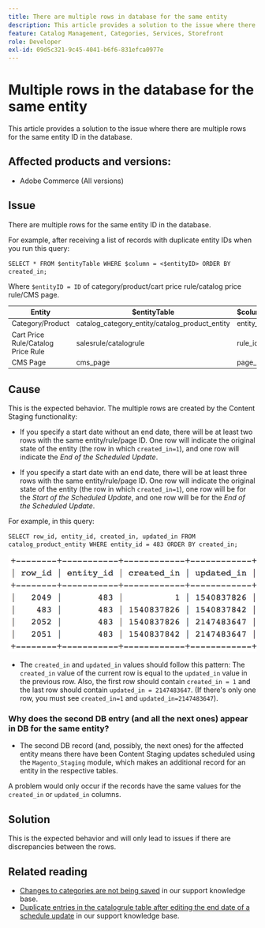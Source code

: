 ```yaml
---
title: There are multiple rows in database for the same entity
description: This article provides a solution to the issue where there are multiple rows for the same entity ID in the database.
feature: Catalog Management, Categories, Services, Storefront
role: Developer
exl-id: 09d5c321-9c45-4041-b6f6-831efca0977e
---
```

# Multiple rows in the database for the same entity

This article provides a solution to the issue where there are multiple rows for the same entity ID in the database.

## Affected products and versions:

* Adobe Commerce (All versions)

## Issue

There are multiple rows for the same entity ID in the database.

For example, after receiving a list of records with duplicate entity IDs when you run this query:

```
SELECT * FROM $entityTable WHERE $column = <$entityID> ORDER BY created_in;
```

Where `$entityID = ID` of category/product/cart price rule/catalog price rule/CMS page.

|     Entity       |      $entityTable                 |      $column     |
|------------------|-----------------------------------|------------------|
| Category/Product | catalog_category_entity/catalog_product_entity | entity_id |
| Cart Price Rule/Catalog Price Rule | salesrule/catalogrule | rule_id  |
| CMS Page   | cms_page   | page_id  |

## Cause

This is the expected behavior. The multiple rows are created by the Content Staging functionality:

* If you specify a start date without an end date, there will be at least two rows with the same entity/rule/page ID. One row will indicate the original state of the entity (the row in which `created_in=1`), and one row will indicate the *End of the Scheduled Update*.

* If you specify a start date with an end date, there will be at least three rows with the same entity/rule/page ID. One row will indicate the original state of the entity (the row in which `created_in=1`), one row will be for the *Start of the Scheduled Update*, and one row will be for the *End of the Scheduled Update*.

For example, in this query:

```
SELECT row_id, entity_id, created_in, updated_in FROM catalog_product_entity WHERE entity_id = 483 ORDER BY created_in;
```

![multiple_rows_in_database.png](assets/multiple_rows_in_database.png)

* The `created_in` and `updated_in` values should follow this pattern: The `created_in` value of the current row is equal to the `updated_in` value in the previous row. Also, the first row should contain `created_in = 1` and the last row should contain `updated_in = 2147483647`. (If there's only one row, you must see `created_in=1` and `updated_in=2147483647`).

### Why does the second DB entry (and all the next ones) appear in DB for the same entity?

* The second DB record (and, possibly, the next ones) for the affected entity means there have been Content Staging updates scheduled using the `Magento_Staging` module, which makes an additional record for an entity in the respective tables.

A problem would only occur if the records have the same values for the `created_in` or `updated_in` columns.

## Solution 

This is the expected behavior and will only lead to issues if there are discrepancies between the rows.

## Related reading

* [Changes to categories are not being saved](https://experienceleague.adobe.com/docs/commerce-knowledge-base/kb/troubleshooting/miscellaneous/changes-to-categories-are-not-being-saved.html) in our support knowledge base.
* [Duplicate entries in the catalogrule table after editing the end date of a schedule update](https://experienceleague.adobe.com/docs/commerce-knowledge-base/kb/troubleshooting/known-issues-patches-attached/duplicate-entries-in-the-catalogrule-table-after-editing-the-end-date-of-a-schedule-update.html) in our support knowledge base.
